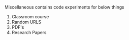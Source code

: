 Miscellaneous contains code experiments for below things
  1.  Classroom course
  2.  Random URLS
  3.  PDF's
  4.  Research Papers
